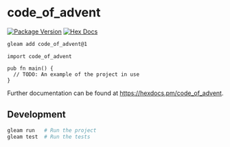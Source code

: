 # code_of_advent

[![Package Version](https://img.shields.io/hexpm/v/code_of_advent)](https://hex.pm/packages/code_of_advent)
[![Hex Docs](https://img.shields.io/badge/hex-docs-ffaff3)](https://hexdocs.pm/code_of_advent/)

```sh
gleam add code_of_advent@1
```
```gleam
import code_of_advent

pub fn main() {
  // TODO: An example of the project in use
}
```

Further documentation can be found at <https://hexdocs.pm/code_of_advent>.

## Development

```sh
gleam run   # Run the project
gleam test  # Run the tests
```

